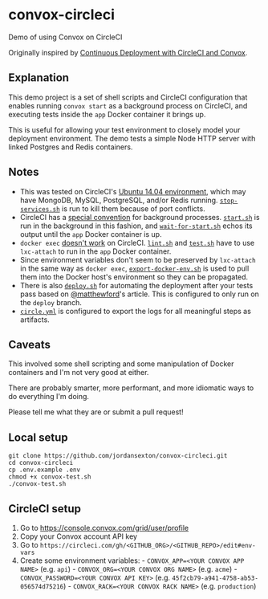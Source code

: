 # convox-circleci

Demo of using Convox on CircleCI

Originally inspired by [Continuous Deployment with CircleCI and Convox](https://medium.com/@matthewcford/continuous-deployment-with-circleci-and-convox-cb24139f1419).

## Explanation

This demo project is a set of shell scripts and CircleCI configuration that enables running `convox start` as a background process on CircleCI, and executing tests inside the `app` Docker container it brings up.

This is useful for allowing your test environment to closely model your deployment environment. The demo tests a simple Node HTTP server with linked Postgres and Redis containers.

## Notes
  - This was tested on CircleCI's [Ubuntu 14.04 environment](https://circleci.com/docs/build-image-trusty/), which may have MongoDB, MySQL, PostgreSQL, and/or Redis running. [`stop-services.sh`](circle/stop-services.sh) is run to kill them because of port conflicts.
  - CircleCI has a [special convention](https://circleci.com/docs/background-process/) for background processes. [`start.sh`](circle/start.sh) is run in the background in this fashion, and [`wait-for-start.sh`](circle/wait-for-start.sh) echos its output until the `app` Docker container is up.
  - `docker exec` [doesn't work](https://circleci.com/docs/docker/#docker-exec) on CircleCI. [`lint.sh`](circle/lint.sh) and [`test.sh`](circle/test.sh) have to use `lxc-attach` to run in the `app` Docker container.
  - Since environment variables don't seem to be preserved by `lxc-attach` in the same way as `docker exec`, [`export-docker-env.sh`](circle/export-docker-env.sh) is used to pull them into the Docker host's environment so they can be propagated.
  - There is also [`deploy.sh`](circle/deploy.sh) for automating the deployment after your tests pass based on [@matthewford](https://github.com/matthewford)'s article. This is configured to only run on the `deploy` branch.
  - [`circle.yml`](circle.yml) is configured to export the logs for all meaningful steps as artifacts.

## Caveats

This involved some shell scripting and some manipulation of Docker containers and I'm not very good at either.

There are probably smarter, more performant, and more idiomatic ways to do everything I'm doing.

Please tell me what they are or submit a pull request!

## Local setup

```shell
git clone https://github.com/jordansexton/convox-circleci.git
cd convox-circleci
cp .env.example .env
chmod +x convox-test.sh
./convox-test.sh
```

## CircleCI setup

  1. Go to https://console.convox.com/grid/user/profile
  1. Copy your Convox account API key
  1. Go to `https://circleci.com/gh/<GITHUB_ORG>/<GITHUB_REPO>/edit#env-vars`
  1. Create some environment variables:
    - `CONVOX_APP=<YOUR CONVOX APP NAME>` (e.g. `api`)
    - `CONVOX_ORG=<YOUR CONVOX ORG NAME>` (e.g. `acme`)
    - `CONVOX_PASSWORD=<YOUR CONVOX API KEY>` (e.g. `45f2cb79-a941-4758-ab53-056574d75216`)
    - `CONVOX_RACK=<YOUR CONVOX RACK NAME>` (e.g. `production`)
